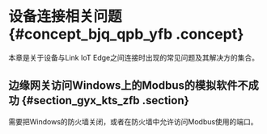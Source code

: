 # 设备连接相关问题 {#concept_bjq_qpb_yfb .concept}

本章是关于设备与Link IoT Edge之间连接时出现的常见问题及其解决方的集合。

## 边缘网关访问Windows上的Modbus的模拟软件不成功 {#section_gyx_kts_zfb .section}

需要把Windows的防火墙关闭，或者在防火墙中允许访问Modbus使用的端口。

